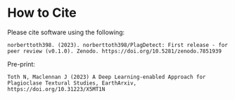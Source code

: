 # How to Cite

Please cite software using the following:
	
	norberttoth398. (2023). norberttoth398/PlagDetect: First release - for peer review (v0.1.0). Zenodo. https://doi.org/10.5281/zenodo.7851939

Pre-print:

	Toth N, Maclennan J (2023) A Deep Learning-enabled Approach for Plagioclase Textural Studies, EarthArxiv, https://doi.org/10.31223/X5MT1N
